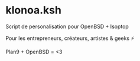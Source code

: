 # klonoa.ksh
Script de personalisation pour OpenBSD + Isoptop

Pour les entrepreneurs, créateurs, artistes & geeks ⚡

Plan9 + OpenBSD = <3
